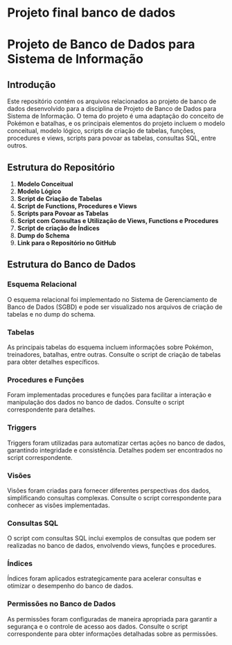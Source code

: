 # Projeto final banco de dados
# Projeto de Banco de Dados para Sistema de Informação

## Introdução

Este repositório contém os arquivos relacionados ao projeto de banco de dados desenvolvido para a disciplina de Projeto de Banco de Dados para Sistema de Informação. O tema do projeto é uma adaptação do conceito de Pokémon e batalhas, e os principais elementos do projeto incluem o modelo conceitual, modelo lógico, scripts de criação de tabelas, funções, procedures e views, scripts para povoar as tabelas, consultas SQL, entre outros.

## Estrutura do Repositório

1. **Modelo Conceitual** 
2. **Modelo Lógico** 
3. **Script de Criação de Tabelas**
4. **Script de Functions, Procedures e Views** 
5. **Scripts para Povoar as Tabelas** 
6. **Script com Consultas e Utilização de Views, Functions e Procedures**
7. **Script de criação de Índices**
8. **Dump do Schema** 
9. **Link para o Repositório no GitHub** 

## Estrutura do Banco de Dados

### Esquema Relacional

O esquema relacional foi implementado no Sistema de Gerenciamento de Banco de Dados (SGBD) e pode ser visualizado nos arquivos de criação de tabelas e no dump do schema.

### Tabelas

As principais tabelas do esquema incluem informações sobre Pokémon, treinadores, batalhas, entre outras. Consulte o script de criação de tabelas para obter detalhes específicos.

### Procedures e Funções

Foram implementadas procedures e funções para facilitar a interação e manipulação dos dados no banco de dados. Consulte o script correspondente para detalhes.

### Triggers

Triggers foram utilizadas para automatizar certas ações no banco de dados, garantindo integridade e consistência. Detalhes podem ser encontrados no script correspondente.

### Visões

Visões foram criadas para fornecer diferentes perspectivas dos dados, simplificando consultas complexas. Consulte o script correspondente para conhecer as visões implementadas.

### Consultas SQL

O script com consultas SQL inclui exemplos de consultas que podem ser realizadas no banco de dados, envolvendo views, funções e procedures.

### Índices

Índices foram aplicados estrategicamente para acelerar consultas e otimizar o desempenho do banco de dados.

### Permissões no Banco de Dados

As permissões foram configuradas de maneira apropriada para garantir a segurança e o controle de acesso aos dados. Consulte o script correspondente para obter informações detalhadas sobre as permissões.

